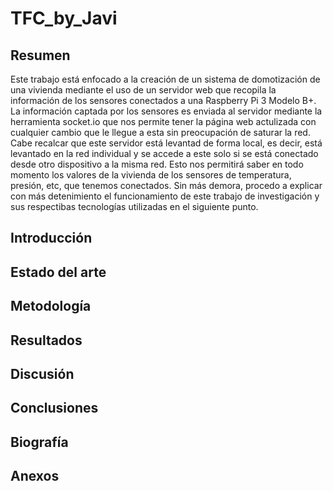 # TFC_by_Javi

## Resumen
Este trabajo está enfocado a la creación de un sistema de domotización de una vivienda mediante el uso de un servidor web que recopila la información de los sensores conectados a una Raspberry Pi 3 Modelo B+. La información captada por los sensores es enviada al servidor mediante la herramienta socket.io que nos permite tener la página web actulizada con cualquier cambio que le llegue a esta sin preocupación de saturar la red. Cabe recalcar que este servidor está levantad de forma local, es decir, está levantado en la red individual y se accede a este solo si se está conectado desde otro dispositivo a la misma red. Esto nos permitirá saber en todo momento los valores de la vivienda de los sensores de temperatura, presión, etc, que tenemos conectados. Sin más demora, procedo a explicar con más detenimiento el funcionamiento de este trabajo de investigación y sus respectibas tecnologías utilizadas en el siguiente punto.

## Introducción

## Estado del arte

## Metodología

## Resultados

## Discusión

## Conclusiones

## Biografía

## Anexos
